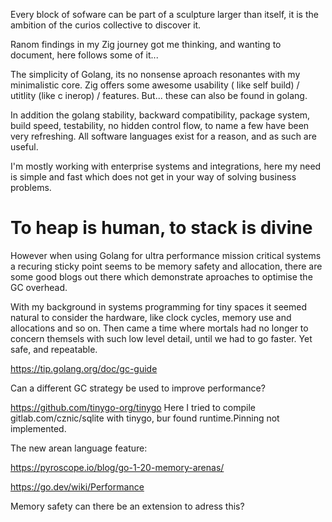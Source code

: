 Every block of sofware can be part of a sculpture larger than itself, it is the ambition of the curios collective to discover it.


Ranom findings in my Zig journey got me thinking, and wanting to document, here follows some of it...

The simplicity of Golang, its no nonsense aproach resonantes with my minimalistic core. Zig offers some awesome usability ( like self build) / utitlity (like c inerop) / features. But... these can also be found in golang.

In addition the golang stability, backward compatibility, package system, build speed, testability, no hidden control flow, to name a few have been very refreshing. All software languages exist for a reason, and as such are useful. 

I'm mostly working with enterprise systems and integrations, here my need is simple and fast which does not get in your way of solving business problems.

# To heap is human, to stack is divine

However when using Golang for ultra performance mission critical systems a recuring sticky point seems to be memory safety and allocation, there are some good blogs out there which demonstrate aproaches to optimise the GC overhead.

With my background in systems programming for tiny spaces it seemed natural to consider the hardware, like clock cycles, memory use and allocations and so on. Then came a time where mortals had no longer to concern themsels with such low level detail, until we had to go faster. Yet safe, and repeatable.

https://tip.golang.org/doc/gc-guide

Can a different GC strategy be used to improve performance?

https://github.com/tinygo-org/tinygo
Here I tried to compile gitlab.com/cznic/sqlite with tinygo, bur found runtime.Pinning not implemented.

The new arean language feature:

https://pyroscope.io/blog/go-1-20-memory-arenas/

https://go.dev/wiki/Performance

Memory safety can there be an extension to adress this?
